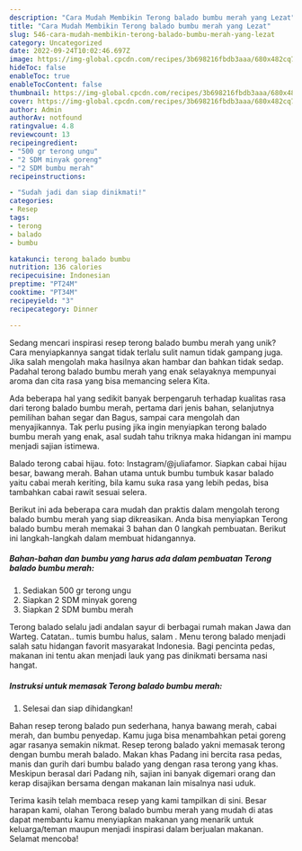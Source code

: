 ```yaml
---
description: "Cara Mudah Membikin Terong balado bumbu merah yang Lezat"
title: "Cara Mudah Membikin Terong balado bumbu merah yang Lezat"
slug: 546-cara-mudah-membikin-terong-balado-bumbu-merah-yang-lezat
category: Uncategorized
date: 2022-09-24T10:02:46.697Z
image: https://img-global.cpcdn.com/recipes/3b698216fbdb3aaa/680x482cq70/terong-balado-bumbu-merah-foto-resep-utama.jpg
hideToc: false
enableToc: true
enableTocContent: false
thumbnail: https://img-global.cpcdn.com/recipes/3b698216fbdb3aaa/680x482cq70/terong-balado-bumbu-merah-foto-resep-utama.jpg
cover: https://img-global.cpcdn.com/recipes/3b698216fbdb3aaa/680x482cq70/terong-balado-bumbu-merah-foto-resep-utama.jpg
author: Admin
authorAv: notfound
ratingvalue: 4.8
reviewcount: 13
recipeingredient:
- "500 gr terong ungu"
- "2 SDM minyak goreng"
- "2 SDM bumbu merah"
recipeinstructions:

- "Sudah jadi dan siap dinikmati!"
categories:
- Resep
tags:
- terong
- balado
- bumbu

katakunci: terong balado bumbu 
nutrition: 136 calories
recipecuisine: Indonesian
preptime: "PT24M"
cooktime: "PT34M"
recipeyield: "3"
recipecategory: Dinner

---
```





Sedang mencari inspirasi resep terong balado bumbu merah yang unik? Cara menyiapkannya sangat tidak terlalu sulit namun tidak gampang juga. Jika salah mengolah maka hasilnya akan hambar dan bahkan tidak sedap. Padahal terong balado bumbu merah yang enak selayaknya mempunyai aroma dan cita rasa yang bisa memancing selera Kita.





Ada beberapa hal yang sedikit banyak berpengaruh terhadap kualitas rasa dari terong balado bumbu merah, pertama dari jenis bahan, selanjutnya pemilihan bahan segar dan Bagus, sampai cara mengolah dan menyajikannya. Tak perlu pusing jika ingin menyiapkan terong balado bumbu merah yang enak,      asal sudah tahu triknya maka hidangan ini mampu menjadi sajian istimewa.














Balado terong cabai hijau. foto: Instagram/@juliafamor. Siapkan cabai hijau besar, bawang merah. Bahan utama untuk bumbu tumbuk kasar balado yaitu cabai merah keriting, bila kamu suka rasa yang lebih pedas, bisa tambahkan cabai rawit sesuai selera.






Berikut ini ada beberapa cara mudah dan praktis dalam mengolah terong balado bumbu merah yang siap dikreasikan. Anda bisa menyiapkan Terong balado bumbu merah memakai 3 bahan dan 0 langkah pembuatan. Berikut ini langkah-langkah dalam membuat hidangannya.

<!--inarticleads1-->

##### Bahan-bahan dan bumbu yang harus ada dalam pembuatan Terong balado bumbu merah:

1. Sediakan 500 gr terong ungu
1. Siapkan 2 SDM minyak goreng
1. Siapkan 2 SDM bumbu merah


Terong balado selalu jadi andalan sayur di berbagai rumah makan Jawa dan Warteg. Catatan.. tumis bumbu halus, salam . Menu terong balado menjadi salah satu hidangan favorit masyarakat Indonesia. Bagi pencinta pedas, makanan ini tentu akan menjadi lauk yang pas dinikmati bersama nasi hangat. 

<!--inarticleads2-->

##### Instruksi untuk memasak Terong balado bumbu merah:


1. Selesai dan siap dihidangkan!

Bahan resep terong balado pun sederhana, hanya bawang merah, cabai merah, dan bumbu penyedap. Kamu juga bisa menambahkan petai goreng agar rasanya semakin nikmat. Resep terong balado yakni memasak terong dengan bumbu merah balado. Makan khas Padang ini bercita rasa pedas, manis dan gurih dari bumbu balado yang dengan rasa terong yang khas. Meskipun berasal dari Padang nih, sajian ini banyak digemari orang dan kerap disajikan bersama dengan makanan lain misalnya nasi uduk. 

Terima kasih telah membaca resep yang kami tampilkan di sini. Besar harapan kami, olahan Terong balado bumbu merah yang mudah di atas dapat membantu kamu menyiapkan makanan yang menarik untuk keluarga/teman maupun menjadi inspirasi dalam berjualan makanan. Selamat mencoba!

